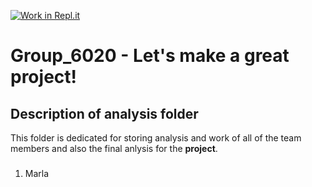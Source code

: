 [![Work in Repl.it](https://classroom.github.com/assets/work-in-replit-14baed9a392b3a25080506f3b7b6d57f295ec2978f6f33ec97e36a161684cbe9.svg)](https://classroom.github.com/online_ide?assignment_repo_id=312189&assignment_repo_type=GroupAssignmentRepo)
# Group_6020 - Let's make a great project!


## Description of analysis folder
This folder is dedicated for storing analysis and work of all of the team members and also the final anlysis for the **project**.

### 
1. Marla